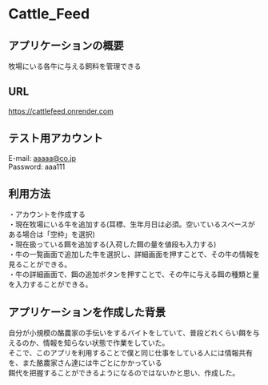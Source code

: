 # Cattle_Feed  
  
## アプリケーションの概要  
  牧場にいる各牛に与える飼料を管理できる  

## URL  
https://cattlefeed.onrender.com  

## テスト用アカウント  
E-mail: aaaaa@co.jp  
Password: aaa111  
  
## 利用方法  
・アカウントを作成する  
・現在牧場にいる牛を追加する(耳標、生年月日は必須。空いているスペースがある場合は「空枠」を選択)  
・現在扱っている餌を追加する(入荷した餌の量を値段も入力する)  
・牛の一覧画面で追加した牛を選択し、詳細画面を押すことで、その牛の情報を見ることができる。  
・牛の詳細画面で、餌の追加ボタンを押すことで、その牛に与える餌の種類と量を入力することができる。  
  
## アプリケーションを作成した背景  
  自分が小規模の酪農家の手伝いをするバイトをしていて、普段どれくらい餌を与えるのか、情報を知らない状態で作業をしていた。  
  そこで、このアプリを利用することで僕と同じ仕事をしている人には情報共有を、また酪農家さん達には牛ごとにかかっている  
  餌代を把握することができるようになるのではないかと思い、作成した。